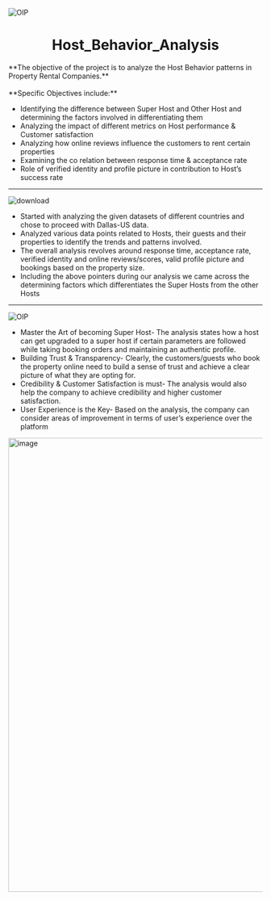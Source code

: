 ![OIP](https://github.com/AkileshS23/Host_Behavior_Analysis/assets/135036085/0eb99815-f188-4901-b1e4-0a8eecb5a8c8)


# 
<h1 align="center">Host_Behavior_Analysis</h1>
**The objective of the project is to analyze the Host Behavior patterns in Property Rental Companies.**
<br>
<br>
**Specific Objectives include:**

* Identifying the difference between Super Host and Other Host and determining the factors involved in differentiating them <br>
* Analyzing the impact of different metrics on Host performance & Customer satisfaction <br>
* Analyzing how online reviews influence the customers to rent certain properties <br>
* Examining the co relation between response time & acceptance rate <br>
* Role of verified identity and profile picture in contribution to Host’s success rate <br>

***

![download](https://github.com/AkileshS23/Host_Behavior_Analysis/assets/135036085/5987cf31-55b5-46c4-93b3-8019d26fcbb1)

* Started with analyzing the given datasets of different countries and chose to proceed with Dallas-US data.
* Analyzed various data points related to Hosts, their guests and their properties to identify the trends and patterns involved.
* The overall analysis revolves around response time, acceptance rate, verified identity and online reviews/scores, valid profile picture and bookings based on the property size.
* Including the above pointers during our analysis we came across the determining factors which differentiates the Super Hosts from the other Hosts

***

![OIP](https://github.com/AkileshS23/Host_Behavior_Analysis/assets/135036085/0b3f5a60-7fa3-489c-acba-f86ce83aaa9d)

* Master the Art of becoming Super Host- The analysis states how a host can get upgraded to a super host if certain parameters are followed while taking booking orders and maintaining an authentic profile. 
*  Building Trust & Transparency- Clearly, the customers/guests who book the property online need to build a sense of trust and achieve a clear picture of what they are opting for.
* Credibility & Customer Satisfaction is must- The analysis would also help the company to achieve credibility and higher customer satisfaction.
* User Experience is the Key- Based on the analysis, the company can consider areas of improvement in terms of user’s experience over the platform

<img width="900" alt="image" src="https://github.com/AkileshS23/Host_Behavior_Analysis/assets/135036085/cbd45e3e-4a9e-4f39-b1ad-f2020cc93b64">



